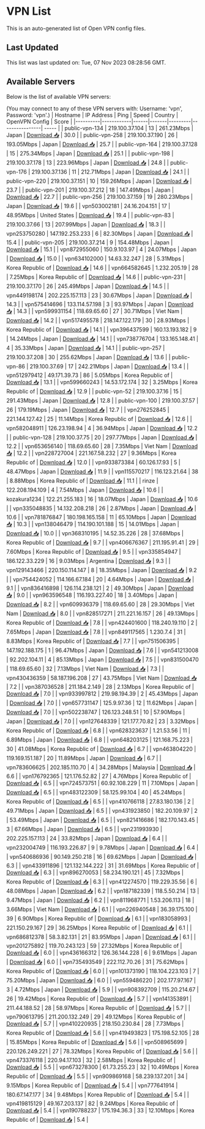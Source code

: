 # VPN List

This is an auto-generated list of Open VPN config files.

## Last Updated

This list was last updated on: Tue, 07 Nov 2023 08:28:56 GMT.

## Available Servers

Below is the list of available VPN servers:

(You may connect to any of these VPN servers with: Username: 'vpn', Password: 'vpn'.)
| Hostname | IP Address | Ping | Speed | Country | OpenVPN Config | Score |
|----------|------------|------|-------|---------|----------------| ----- |
| public-vpn-134 | 219.100.37.104 | 13 | 261.23Mbps | Japan | [Download 📥](./configs/server_0_JP.ovpn) | 30.0 |
| public-vpn-258 | 219.100.37.190 | 26 | 193.05Mbps | Japan | [Download 📥](./configs/server_1_JP.ovpn) | 25.7 |
| public-vpn-164 | 219.100.37.128 | 15 | 275.34Mbps | Japan | [Download 📥](./configs/server_2_JP.ovpn) | 25.1 |
| public-vpn-198 | 219.100.37.178 | 13 | 223.96Mbps | Japan | [Download 📥](./configs/server_3_JP.ovpn) | 24.8 |
| public-vpn-176 | 219.100.37.136 | 11 | 212.71Mbps | Japan | [Download 📥](./configs/server_4_JP.ovpn) | 24.1 |
| public-vpn-220 | 219.100.37.151 | 10 | 159.26Mbps | Japan | [Download 📥](./configs/server_5_JP.ovpn) | 23.7 |
| public-vpn-201 | 219.100.37.212 | 18 | 147.49Mbps | Japan | [Download 📥](./configs/server_6_JP.ovpn) | 22.7 |
| public-vpn-256 | 219.100.37.159 | 19 | 280.23Mbps | Japan | [Download 📥](./configs/server_7_JP.ovpn) | 19.6 |
| vpn503002181 | 24.16.204.151 | 17 | 48.95Mbps | United States | [Download 📥](./configs/server_8_US.ovpn) | 19.4 |
| public-vpn-83 | 219.100.37.66 | 13 | 207.99Mbps | Japan | [Download 📥](./configs/server_9_JP.ovpn) | 18.3 |
| vpn253750280 | 147.192.253.233 | 6 | 82.30Mbps | Japan | [Download 📥](./configs/server_10_JP.ovpn) | 15.4 |
| public-vpn-205 | 219.100.37.214 | 9 | 154.48Mbps | Japan | [Download 📥](./configs/server_11_JP.ovpn) | 15.1 |
| vpn872955060 | 150.9.103.97 | 4 | 24.07Mbps | Japan | [Download 📥](./configs/server_12_JP.ovpn) | 15.0 |
| vpn634102000 | 14.63.32.247 | 28 | 5.31Mbps | Korea Republic of | [Download 📥](./configs/server_13_KR.ovpn) | 14.6 |
| vpn664582645 | 1.232.205.19 | 28 | 7.25Mbps | Korea Republic of | [Download 📥](./configs/server_14_KR.ovpn) | 14.6 |
| public-vpn-231 | 219.100.37.170 | 26 | 245.49Mbps | Japan | [Download 📥](./configs/server_15_JP.ovpn) | 14.5 |
| vpn449198174 | 202.225.157.113 | 23 | 30.67Mbps | Japan | [Download 📥](./configs/server_16_JP.ovpn) | 14.3 |
| vpn575414696 | 133.114.57.198 | 3 | 93.97Mbps | Japan | [Download 📥](./configs/server_17_JP.ovpn) | 14.3 |
| vpn599931154 | 118.69.65.60 | 27 | 30.71Mbps | Viet Nam | [Download 📥](./configs/server_18_VN.ovpn) | 14.2 |
| vpn517495578 | 218.147.122.179 | 30 | 28.93Mbps | Korea Republic of | [Download 📥](./configs/server_19_KR.ovpn) | 14.1 |
| vpn396437599 | 160.13.193.182 | 9 | 14.24Mbps | Japan | [Download 📥](./configs/server_20_JP.ovpn) | 14.1 |
| vpn738776704 | 133.165.148.41 | 4 | 35.33Mbps | Japan | [Download 📥](./configs/server_21_JP.ovpn) | 14.1 |
| public-vpn-257 | 219.100.37.208 | 30 | 255.62Mbps | Japan | [Download 📥](./configs/server_22_JP.ovpn) | 13.6 |
| public-vpn-86 | 219.100.37.69 | 17 | 242.21Mbps | Japan | [Download 📥](./configs/server_23_JP.ovpn) | 13.4 |
| vpn512979412 | 49.171.39.73 | 86 | 5.05Mbps | Korea Republic of | [Download 📥](./configs/server_24_KR.ovpn) | 13.1 |
| vpn599660243 | 14.53.172.174 | 32 | 3.25Mbps | Korea Republic of | [Download 📥](./configs/server_25_KR.ovpn) | 12.9 |
| public-vpn-52 | 219.100.37.16 | 15 | 291.43Mbps | Japan | [Download 📥](./configs/server_26_JP.ovpn) | 12.8 |
| public-vpn-100 | 219.100.37.57 | 26 | 179.19Mbps | Japan | [Download 📥](./configs/server_27_JP.ovpn) | 12.7 |
| vpn276252845 | 221.144.127.42 | 25 | 11.14Mbps | Korea Republic of | [Download 📥](./configs/server_28_KR.ovpn) | 12.6 |
| vpn582048911 | 126.23.198.94 | 4 | 36.94Mbps | Japan | [Download 📥](./configs/server_29_JP.ovpn) | 12.2 |
| public-vpn-128 | 219.100.37.75 | 20 | 297.77Mbps | Japan | [Download 📥](./configs/server_30_JP.ovpn) | 12.2 |
| vpn653656140 | 118.69.65.60 | 28 | 7.35Mbps | Viet Nam | [Download 📥](./configs/server_31_VN.ovpn) | 12.2 |
| vpn228727004 | 221.167.58.232 | 27 | 9.36Mbps | Korea Republic of | [Download 📥](./configs/server_32_KR.ovpn) | 12.0 |
| vpn933873384 | 60.126.17.93 | 5 | 48.47Mbps | Japan | [Download 📥](./configs/server_33_JP.ovpn) | 11.9 |
| vpn115570217 | 116.123.21.64 | 38 | 8.88Mbps | Korea Republic of | [Download 📥](./configs/server_34_KR.ovpn) | 11.1 |
| rinze | 122.208.194.109 | 4 | 7.54Mbps | Japan | [Download 📥](./configs/server_35_JP.ovpn) | 10.6 |
| kozakura1234 | 122.21.255.183 | 16 | 18.07Mbps | Japan | [Download 📥](./configs/server_36_JP.ovpn) | 10.6 |
| vpn335048835 | 14.132.208.218 | 26 | 2.87Mbps | Japan | [Download 📥](./configs/server_37_JP.ovpn) | 10.6 |
| vpn781876847 | 180.198.165.158 | 11 | 65.10Mbps | Japan | [Download 📥](./configs/server_38_JP.ovpn) | 10.3 |
| vpn138046479 | 114.190.101.188 | 15 | 14.01Mbps | Japan | [Download 📥](./configs/server_39_JP.ovpn) | 10.0 |
| vpn368310195 | 14.52.35.226 | 28 | 37.68Mbps | Korea Republic of | [Download 📥](./configs/server_40_KR.ovpn) | 9.7 |
| vpn406676367 | 211.195.91.41 | 29 | 7.60Mbps | Korea Republic of | [Download 📥](./configs/server_41_KR.ovpn) | 9.5 |
| vpn335854947 | 186.122.33.229 | 16 | 9.03Mbps | Argentina | [Download 📥](./configs/server_42_AR.ovpn) | 9.3 |
| vpn129143466 | 220.150.114.147 | 8 | 18.35Mbps | Japan | [Download 📥](./configs/server_43_JP.ovpn) | 9.2 |
| vpn754424052 | 114.166.67.184 | 20 | 4.64Mbps | Japan | [Download 📥](./configs/server_44_JP.ovpn) | 9.1 |
| vpn836416898 | 126.114.238.121 | 2 | 49.30Mbps | Japan | [Download 📥](./configs/server_45_JP.ovpn) | 9.0 |
| vpn963596548 | 116.193.227.40 | 18 | 3.40Mbps | Japan | [Download 📥](./configs/server_46_JP.ovpn) | 8.2 |
| vpn609936379 | 118.69.65.60 | 28 | 29.30Mbps | Viet Nam | [Download 📥](./configs/server_47_VN.ovpn) | 8.0 |
| vpn828517271 | 211.221.16.157 | 26 | 49.13Mbps | Korea Republic of | [Download 📥](./configs/server_48_KR.ovpn) | 7.8 |
| vpn424401600 | 118.240.19.110 | 2 | 7.65Mbps | Japan | [Download 📥](./configs/server_49_JP.ovpn) | 7.8 |
| vpn849117565 | 1.230.7.4 | 31 | 8.83Mbps | Korea Republic of | [Download 📥](./configs/server_50_KR.ovpn) | 7.7 |
| vpn751506395 | 147.192.188.175 | 1 | 96.47Mbps | Japan | [Download 📥](./configs/server_51_JP.ovpn) | 7.6 |
| vpn541213008 | 92.202.104.11 | 4 | 85.13Mbps | Japan | [Download 📥](./configs/server_52_JP.ovpn) | 7.5 |
| vpn831500470 | 118.69.65.60 | 32 | 7.13Mbps | Viet Nam | [Download 📥](./configs/server_53_VN.ovpn) | 7.3 |
| vpn430436359 | 58.187.196.208 | 27 | 43.75Mbps | Viet Nam | [Download 📥](./configs/server_54_VN.ovpn) | 7.2 |
| vpn387036528 | 211.184.2.149 | 28 | 2.13Mbps | Korea Republic of | [Download 📥](./configs/server_55_KR.ovpn) | 7.0 |
| vpn933997812 | 219.98.194.39 | 2 | 45.43Mbps | Japan | [Download 📥](./configs/server_56_JP.ovpn) | 7.0 |
| vpn657731147 | 125.9.97.36 | 12 | 11.62Mbps | Japan | [Download 📥](./configs/server_57_JP.ovpn) | 7.0 |
| vpn502238747 | 126.123.248.51 | 10 | 57.90Mbps | Japan | [Download 📥](./configs/server_58_JP.ovpn) | 7.0 |
| vpn127648339 | 121.177.70.82 | 23 | 3.32Mbps | Korea Republic of | [Download 📥](./configs/server_59_KR.ovpn) | 6.8 |
| vpn628323637 | 1.21.53.56 | 11 | 6.89Mbps | Japan | [Download 📥](./configs/server_60_JP.ovpn) | 6.8 |
| vpn648203125 | 121.168.75.223 | 30 | 41.08Mbps | Korea Republic of | [Download 📥](./configs/server_61_KR.ovpn) | 6.7 |
| vpn463804220 | 119.169.151.187 | 20 | 11.89Mbps | Japan | [Download 📥](./configs/server_62_JP.ovpn) | 6.7 |
| vpn783606625 | 202.185.110.70 | 4 | 34.28Mbps | Malaysia | [Download 📥](./configs/server_63_MY.ovpn) | 6.6 |
| vpn176792365 | 121.176.52.82 | 27 | 4.76Mbps | Korea Republic of | [Download 📥](./configs/server_64_KR.ovpn) | 6.5 |
| vpn724573751 | 60.92.108.229 | 11 | 7.10Mbps | Japan | [Download 📥](./configs/server_65_JP.ovpn) | 6.5 |
| vpn483122309 | 58.125.99.104 | 40 | 45.24Mbps | Korea Republic of | [Download 📥](./configs/server_66_KR.ovpn) | 6.5 |
| vpn410766118 | 27.83.180.136 | 2 | 49.71Mbps | Japan | [Download 📥](./configs/server_67_JP.ovpn) | 6.5 |
| vpn431923850 | 182.20.109.97 | 2 | 53.49Mbps | Japan | [Download 📥](./configs/server_68_JP.ovpn) | 6.5 |
| vpn821416686 | 182.170.143.45 | 3 | 67.66Mbps | Japan | [Download 📥](./configs/server_69_JP.ovpn) | 6.5 |
| vpn231993930 | 202.225.157.113 | 24 | 33.82Mbps | Japan | [Download 📥](./configs/server_70_JP.ovpn) | 6.4 |
| vpn232004749 | 116.193.226.87 | 9 | 9.78Mbps | Japan | [Download 📥](./configs/server_71_JP.ovpn) | 6.4 |
| vpn540686936 | 90.149.250.218 | 16 | 69.62Mbps | Japan | [Download 📥](./configs/server_72_JP.ovpn) | 6.3 |
| vpn433911896 | 121.132.144.222 | 31 | 31.69Mbps | Korea Republic of | [Download 📥](./configs/server_73_KR.ovpn) | 6.3 |
| vpn896270053 | 58.234.190.121 | 45 | 7.32Mbps | Korea Republic of | [Download 📥](./configs/server_74_KR.ovpn) | 6.3 |
| vpn412274570 | 119.229.35.56 | 6 | 48.08Mbps | Japan | [Download 📥](./configs/server_75_JP.ovpn) | 6.2 |
| vpn187182339 | 118.5.50.214 | 13 | 9.47Mbps | Japan | [Download 📥](./configs/server_76_JP.ovpn) | 6.2 |
| vpn811968771 | 1.53.206.113 | 18 | 3.66Mbps | Viet Nam | [Download 📥](./configs/server_77_VN.ovpn) | 6.1 |
| vpn226940548 | 36.39.175.100 | 39 | 6.90Mbps | Korea Republic of | [Download 📥](./configs/server_78_KR.ovpn) | 6.1 |
| vpn183058993 | 221.150.29.167 | 29 | 36.25Mbps | Korea Republic of | [Download 📥](./configs/server_79_KR.ovpn) | 6.1 |
| vpn686812378 | 58.3.82.131 | 21 | 83.95Mbps | Japan | [Download 📥](./configs/server_80_JP.ovpn) | 6.1 |
| vpn201275892 | 119.70.243.123 | 59 | 27.32Mbps | Korea Republic of | [Download 📥](./configs/server_81_KR.ovpn) | 6.0 |
| vpn436166312 | 126.36.144.228 | 6 | 9.61Mbps | Japan | [Download 📥](./configs/server_82_JP.ovpn) | 6.0 |
| vpn735493549 | 222.112.70.26 | 31 | 75.62Mbps | Korea Republic of | [Download 📥](./configs/server_83_KR.ovpn) | 6.0 |
| vpn101373190 | 118.104.223.103 | 7 | 75.20Mbps | Japan | [Download 📥](./configs/server_84_JP.ovpn) | 6.0 |
| vpn559486220 | 202.177.97.167 | 3 | 4.72Mbps | Japan | [Download 📥](./configs/server_85_JP.ovpn) | 5.9 |
| vpn908392709 | 115.20.214.67 | 26 | 19.42Mbps | Korea Republic of | [Download 📥](./configs/server_86_KR.ovpn) | 5.7 |
| vpn141353891 | 211.44.188.52 | 28 | 58.97Mbps | Korea Republic of | [Download 📥](./configs/server_87_KR.ovpn) | 5.7 |
| vpn790613795 | 211.200.132.249 | 29 | 49.12Mbps | Korea Republic of | [Download 📥](./configs/server_88_KR.ovpn) | 5.7 |
| vpn410220935 | 218.150.230.84 | 28 | 7.73Mbps | Korea Republic of | [Download 📥](./configs/server_89_KR.ovpn) | 5.6 |
| vpn419493823 | 175.198.52.105 | 28 | 15.85Mbps | Korea Republic of | [Download 📥](./configs/server_90_KR.ovpn) | 5.6 |
| vpn508965699 | 220.126.249.221 | 27 | 78.32Mbps | Korea Republic of | [Download 📥](./configs/server_91_KR.ovpn) | 5.6 |
| vpn473376118 | 220.94.17.103 | 32 | 2.58Mbps | Korea Republic of | [Download 📥](./configs/server_92_KR.ovpn) | 5.5 |
| vpn673278300 | 61.73.255.23 | 32 | 10.49Mbps | Korea Republic of | [Download 📥](./configs/server_93_KR.ovpn) | 5.5 |
| vpn909869168 | 58.239.137.201 | 34 | 9.15Mbps | Korea Republic of | [Download 📥](./configs/server_94_KR.ovpn) | 5.4 |
| vpn777641914 | 180.67.147.177 | 34 | 9.48Mbps | Korea Republic of | [Download 📥](./configs/server_95_KR.ovpn) | 5.4 |
| vpn419815129 | 49.167.203.137 | 82 | 9.24Mbps | Korea Republic of | [Download 📥](./configs/server_96_KR.ovpn) | 5.4 |
| vpn190788237 | 175.194.36.3 | 33 | 12.10Mbps | Korea Republic of | [Download 📥](./configs/server_97_KR.ovpn) | 5.4 |
